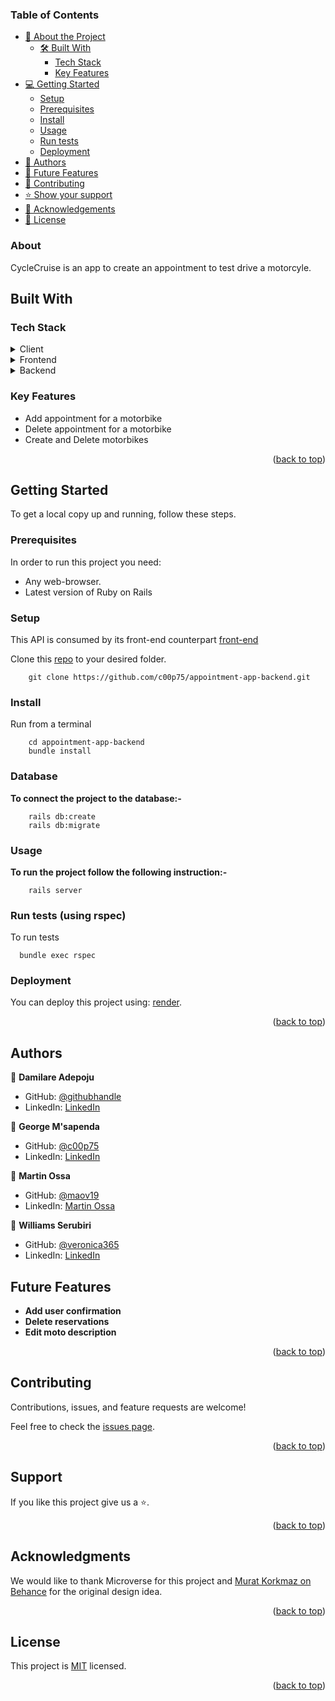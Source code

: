 ### Table of Contents

- [📖 About the Project](#about)
  - [🛠 Built With](#built-with)
    - [Tech Stack](#tech-stack)
    - [Key Features](#key-features)
- [💻 Getting Started](#getting-started)
  - [Setup](#setup)
  - [Prerequisites](#prerequisites)
  - [Install](#install)
  - [Usage](#usage)
  - [Run tests](#run-tests)
  - [Deployment](#deployment)
- [👥 Authors](#authors)
- [🔭 Future Features](#future-features)
- [🤝 Contributing](#contributing)
- [⭐️ Show your support](#support)
- [🙏 Acknowledgements](#acknowledgements)
- [📝 License](#license)

### About  <a name="about-project"></a>

CycleCruise is an app to create an appointment to test drive a motorcyle.

## Built With <a name="built-with"></a>

### Tech Stack <a name="tech-stack"></a>

<details>
  <summary>Client</summary>
  <ul>
    <li>HTML(erb), CSS</li>
  </ul>
</details>

<details>
  <summary>Frontend</summary>
  <ul>
    <li>React</li>
  </ul>
</details>

<details>
  <summary>Backend</summary>
  <ul>
    <li>Ruby on Rails</li>
  </ul>
</details>

### Key Features <a name="key-features"></a>

- Add appointment for a motorbike
- Delete appointment for a motorbike
- Create and Delete motorbikes


<p align="right">(<a href="#table-of-contents">back to top</a>)</p>


## Getting Started <a name="getting-started"></a>

To get a local copy up and running, follow these steps.

### Prerequisites

In order to run this project you need: 
- Any web-browser.
- Latest version of Ruby on Rails

### Setup

This API is consumed by its front-end counterpart [front-end](https://github.com/c00p75/appointment-app-frontend)

Clone this [repo](https://github.com/c00p75/appointment-app-backend.git) to your desired folder.

```
    git clone https://github.com/c00p75/appointment-app-backend.git
```

### Install

Run from a terminal

```
    cd appointment-app-backend
    bundle install
```

### Database
**To connect the project to the database:-**
```
    rails db:create
    rails db:migrate
```

### Usage

**To run the project follow the following instruction:-**

```
    rails server
```

### Run tests (using rspec)

To run tests

```
  bundle exec rspec
```

### Deployment

You can deploy this project using: [render](https://render.com/).

<p align="right">(<a href="#table-of-contents">back to top</a>)</p>

## Authors <a name="authors"></a>

👤 **Damilare Adepoju**

- GitHub: [@githubhandle](https://github.com/adamilare)
- LinkedIn: [LinkedIn](https://linkedin.com/in/damilareadepoju)

👤 **George M'sapenda**

- GitHub: [@c00p75](https://github.com/c00p75)
- LinkedIn: [LinkedIn](https://www.linkedin.com/in/georgemsapenda/)


👤 **Martin Ossa**

- GitHub: [@maov19](https://github.com/maov19)
- LinkedIn: [Martin Ossa](https://linkedin.com/in/martin-ossa)

👤 **Williams Serubiri**

- GitHub: [@veronica365](https://github.com/veronica365)
- LinkedIn: [LinkedIn](https://www.linkedin.com/in/william-sserubiri-veronica/)


## Future Features <a name="future-features"></a>

- **Add user confirmation**
- **Delete reservations**
- **Edit moto description**


<p align="right">(<a href="#table-of-contents">back to top</a>)</p>


## Contributing <a name="contributing"></a>

Contributions, issues, and feature requests are welcome!

Feel free to check the [issues page](../../issues).

<p align="right">(<a href="#table-of-contents">back to top</a>)</p>


## Support <a name="support"></a>

If you like this project give us a ⭐️.

<p align="right">(<a href="#table-of-contents">back to top</a>)</p>


## Acknowledgments <a name="acknowledgements"></a>

We would like to thank Microverse for this project and [Murat Korkmaz on Behance](https://www.behance.net/muratk) for the original design idea.

<p align="right">(<a href="#table-of-contents">back to top</a>)</p>


## License <a name="license"></a>

This project is [MIT](./LICENSE) licensed.

<p align="right">(<a href="#table-of-contents">back to top</a>)</p>